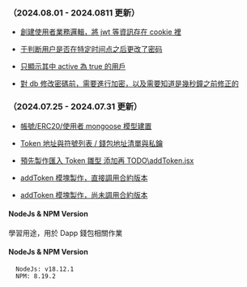 ### （2024.08.01 - 2024.0811 更新）

- [創建使用者業務邏輯，將 jwt 等資訊存在 cookie 裡](https://github.com/Vic428-human/clone-metamask/commit/4e500788da6a1d186aa13b08bf4cc2394aedb1b5)

- [于判断用户是否在特定时间点之后更改了密码](https://github.com/Vic428-human/clone-metamask/blob/main/chromeapi/Api/Model/userModel.js)

- [只顯示其中 active 為 true 的用戶](https://github.com/Vic428-human/clone-metamask/blob/main/chromeapi/Api/Model/userModel.js)

- [對 db 修改密碼前，需要進行加密，以及需要知道是幾秒鐘之前修正的](https://github.com/Vic428-human/clone-metamask/blob/main/chromeapi/Api/Model/userModel.js)

### （2024.07.25 - 2024.07.31 更新）

- [帳號/ERC20/使用者 mongoose 模型建置](https://github.com/Vic428-human/clone-metamask/tree/main/chromeapi/Api/Model)

- [Token 地址與符號列表 / 錢包地址清單與私鑰](https://github.com/Vic428-human/clone-metamask/blob/main/popup.js)

- [預先製作匯入 Token 雛型 添加再 TODO\addToken.jsx](https://github.com/Vic428-human/clone-metamask/blob/main/TODO/addToken.jsx)

- [addToken 模塊製作，直接調用合約版本](https://github.com/Vic428-human/clone-metamask/blob/main/scripting.js)

- [addToken 模塊製作，尚未調用合約版本](https://github.com/Vic428-human/clone-metamask/blob/main/popup.js)

#### NodeJs & NPM Version

學習用途，用於 Dapp 錢包相關作業

#### NodeJs & NPM Version

```https://nodejs.org/en/download
  NodeJs: v18.12.1
  NPM: 8.19.2
```
